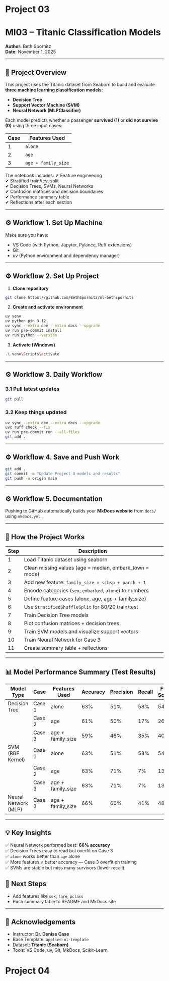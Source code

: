 # Project 03
# Ml03 – Titanic Classification Models

**Author:** Beth Spornitz  
**Date:** November 1,  2025  

---

## 🎯 Project Overview

This project uses the Titanic dataset from Seaborn to build and evaluate **three machine learning classification models**:

- **Decision Tree**
- **Support Vector Machine (SVM)**
- **Neural Network (MLPClassifier)**

Each model predicts whether a passenger **survived (1)** or **did not survive (0)** using three input cases:

| Case | Features Used |
|------|----------------|
| 1    | `alone` |
| 2    | `age` |
| 3    | `age + family_size` |

The notebook includes:
✔ Feature engineering  
✔ Stratified train/test split  
✔ Decision Trees, SVMs, Neural Networks  
✔ Confusion matrices and decision boundaries  
✔ Performance summary table  
✔ Reflections after each section  

---

## ⚙️ Workflow 1. Set Up Machine

Make sure you have:

- VS Code (with Python, Jupyter, Pylance, Ruff extensions)
- Git  
- uv (Python environment and dependency manager)

---

## ⚙️ Workflow 2. Set Up Project

1. **Clone repository**
```bash
git clone https://github.com/BethSpornitz/ml-bethspornitz
```

2. **Create and activate environment**
```bash
uv venv
uv python pin 3.12
uv sync --extra dev --extra docs --upgrade
uv run pre-commit install
uv run python --version
```

3. **Activate (Windows)**
```bash
.\.venv\Scripts\activate
```

---

## ⚙️ Workflow 3. Daily Workflow

### 3.1 Pull latest updates
```bash
git pull
```

### 3.2 Keep things updated
```bash
uv sync --extra dev --extra docs --upgrade
uvx ruff check --fix
uv run pre-commit run --all-files
git add .
```

---

## ⚙️ Workflow 4. Save and Push Work

```bash
git add .
git commit -m "Update Project 3 models and results"
git push -u origin main
```

---

## ⚙️ Workflow 5. Documentation

Pushing to GitHub automatically builds your **MkDocs website** from `docs/` using `mkdocs.yml`.

---

## 🧩 How the Project Works

| Step | Description |
|------|-------------|
| 1 | Load Titanic dataset using seaborn |
| 2 | Clean missing values (age = median, embark_town = mode) |
| 3 | Add new feature: `family_size = sibsp + parch + 1` |
| 4 | Encode categories (`sex`, `embarked`, `alone`) to numbers |
| 5 | Define feature cases (alone, age, age + family_size) |
| 6 | Use `StratifiedShuffleSplit` for 80/20 train/test |
| 7 | Train Decision Tree models |
| 8 | Plot confusion matrices + decision trees |
| 9 | Train SVM models and visualize support vectors |
| 10 | Train Neural Network for Case 3 |
| 11 | Create summary table + reflections |

---

## 📊 Model Performance Summary (Test Results)

| Model Type              | Case  | Features Used        | Accuracy | Precision | Recall | F1-Score | Notes |
|-------------------------|-------|------------------------|----------|-----------|--------|----------|-------|
| Decision Tree           | Case 1| alone                  | 63%      | 51%       | 58%    | 54%      | -     |
|                         | Case 2| age                    | 61%      | 50%       | 17%    | 26%      | -     |
|                         | Case 3| age + family_size      | 59%      | 46%       | 35%    | 40%      | -     |
| SVM (RBF Kernel)        | Case 1| alone                  | 63%      | 51%       | 58%    | 54%      | -     |
|                         | Case 2| age                    | 63%      | 71%       | 7%     | 13%      | -     |
|                         | Case 3| age + family_size      | 63%      | 71%       | 7%     | 13%      | -     |
| Neural Network (MLP)    | Case 3| age + family_size      | 66%      | 60%       | 41%    | 48%      | -     |


---

## 💡 Key Insights

✅ Neural Network performed best: **66% accuracy**  
✅ Decision Trees easy to read but overfit on Case 3  
✅ `alone` works better than `age` alone  
✅ More features ≠ better accuracy — Case 3 overfit on training  
✅ SVMs are stable but miss many survivors (lower recall)


## 🚀 Next Steps

- Add features like `sex`, `fare`, `pclass`  
- Push summary table to README and MkDocs site  

---

## 🧾 Acknowledgements

- Instructor: **Dr. Denise Case**  
- Base Template: `applied-ml-template`  
- Dataset: **Titanic (Seaborn)**  
- Tools: VS Code, uv, Git, MkDocs, Scikit-Learn  


# Project 04
